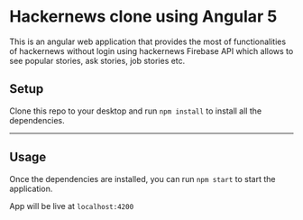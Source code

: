 # Hackernews clone using Angular 5

This is an angular web application that provides the most of functionalities of hackernews  without login using hackernews Firebase API which allows to see popular stories, ask stories, job stories etc.

## Setup

Clone this repo to your desktop and run `npm install` to install all the dependencies.

---

## Usage

Once the dependencies are installed, you can run `npm start` to start the application.

App will be live at `localhost:4200`
